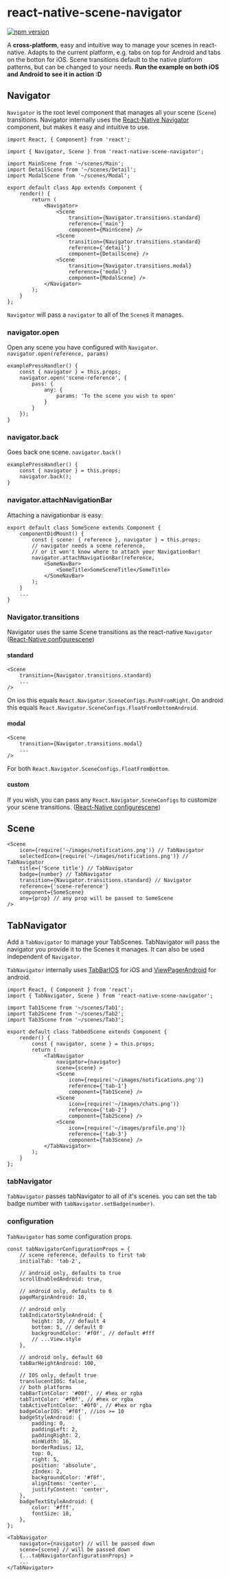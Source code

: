 # react-native-scene-navigator
[![npm version](https://badge.fury.io/js/react-native-scene-navigator.svg)](https://badge.fury.io/js/react-native-scene-navigator)

A **cross-platform**, easy and intuitive way to manage your scenes in react-native. Adapts to the current platform, e.g. tabs on top for Android and tabs on the botton for iOS. Scene transitions default to the native platform patterns, but can be changed to your needs.
**Run the example on both iOS and Android to see it in action :D**

## Navigator
`Navigator` is the root level component that manages all your scene (`Scene`) transitions. Navigator internally uses the [React-Native Navigator](https://facebook.github.io/react-native/docs/navigator.html#navigator) component, but makes it easy and intuitive to use.
```
import React, { Component} from 'react';

import { Navigator, Scene } from 'react-native-scene-navigator';

import MainScene from '~/scenes/Main';
import DetailScene from '~/scenes/Detail';
import ModalScene from '~/scenes/Modal';

export default class App extends Component {
    render() {
        return (
            <Navigator>
                <Scene
                    transition={Navigator.transitions.standard}
                    reference={'main'}
                    component={MainScene} />
                <Scene
                    transition={Navigator.transitions.standard}
                    reference={'detail'}
                    component={DetailScene} />
                <Scene
                    transition={Navigator.transitions.modal}
                    reference={'modal'}
                    component={ModalScene} />
            </Navigator>
        );
    }
};
```

`Navigator` will pass a `navigator` to all of the `Scene`s it manages.

### navigator.open
Open any scene you have configured with `Navigator`.
`navigator.open(reference, params)`
```
examplePressHandler() {
    const { navigator } = this.props;
    navigator.open('scene-reference', {
        pass: {
            any: {
                params: 'To the scene you wish to open'
            }
        }
    });
}
```

### navigator.back
Goes back one scene.
`navigator.back()`
```
examplePressHandler() {
    const { navigator } = this.props;
    navigator.back();
}
```

### navigator.attachNavigationBar
Attaching a navigationbar is easy:
```
export default class SomeScene extends Component {
    componentDidMount() {
        const { scene: { reference }, navigator } = this.props;
        // navigator needs a scene reference,
        // or it won't know where to attach your NavigationBar!
        navigator.attachNavigationBar(reference,
            <SomeNavBar>
                <SomeTitle>SomeSceneTitle</SomeTitle>
            </SomeNavBar>
        );
    }
    ...
}
```

### Navigator.transitions
Navigator uses the same Scene transitions as the react-native `Navigator`
([React-Native configurescene](https://facebook.github.io/react-native/docs/navigator.html#configurescene))

#### standard
```
<Scene
    transition={Navigator.transitions.standard}
    ...
/>
```
On ios this equals `React.Navigator.SceneConfigs.PushFromRight`.
On android this equals `React.Navigator.SceneConfigs.FloatFromBottomAndroid`.

#### modal
```
<Scene
    transition={Navigator.transitions.modal}
    ...
/>
```
For both `React.Navigator.SceneConfigs.FloatFromBottom`.

#### custom
If you wish, you can pass any `React.Navigator.SceneConfigs` to customize your scene transitions. ([React-Native configurescene](https://facebook.github.io/react-native/docs/navigator.html#configurescene))

## Scene
```
<Scene
    icon={require('~/images/notifications.png')} // TabNavigator
    selectedIcon={require('~/images/notifications.png')} // TabNavigator
    title={'Scene title'} // TabNavigator
    badge={number} // TabNavigator
    transition={Navigator.transitions.standard} // Navigator
    reference={'scene-reference'}
    component={SomeScene}
    any={prop} // any prop will be passed to SomeScene
/>
```

## TabNavigator
Add a `TabNavigator` to manage your TabScenes. TabNavigator will pass the navigator you provide it to the Scenes it manages. It can also be used independent of `Navigator`.

`TabNavigator` internally uses [TabBarIOS](https://facebook.github.io/react-native/docs/tabbarios.html) for iOS and [ViewPagerAndroid](https://facebook.github.io/react-native/docs/viewpagerandroid.html) for android.
```
import React, { Component } from 'react';
import { TabNavigator, Scene } from 'react-native-scene-navigator';

import Tab1Scene from '~/scenes/Tab1';
import Tab2Scene from '~/scenes/Tab2';
import Tab3Scene from '~/scenes/Tab3';

export default class TabbedScene extends Component {
    render() {
        const { navigator, scene } = this.props;
        return (
            <TabNavigator
                navigator={navigator}
                scene={scene} >
                <Scene
                    icon={require('~/images/notifications.png')}
                    reference={'tab-1'}
                    component={Tab1Scene} />
                <Scene
                    icon={require('~/images/chats.png')}
                    reference={'tab-2'}
                    component={Tab2Scene} />
                <Scene
                    icon={require('~/images/profile.png')}
                    reference={'tab-3'}
                    component={Tab3Scene} />
            </TabNavigator>
        );
    }
};
```

### tabNavigator
`TabNavigator` passes tabNavigator to all of it's scenes. you can set the tab badge number with `tabNavigator.setBadge(number)`.

### configuration
`TabNavigator` has some configuration props.
```
const tabNavigatorConfigurationProps = {
    // scene reference, defaults to first tab
    initialTab: 'tab-2',

    // android only, defaults to true
    scrollEnabledAndroid: true,

    // android only, defaults to 0
    pageMarginAndroid: 10,

    // android only
    tabIndicatorStyleAndroid: {
        height: 10, // default 4
        bottom: 5, // default 0
        backgroundColor: '#f0f', // default #fff
        // ...View.style
    },

    // android only, default 60
    tabBarHeightAndroid: 100,
    
    // IOS only, default true
    translucentIOS: false,
    // both platforms
    tabBarTintColor: '#00f', // #hex or rgba
    tabTintColor: '#f0f', // #hex or rgba
    tabActiveTintColor: '#0f0', // #hex or rgba
    badgeColorIOS: '#f0f', //ios >= 10
    badgeStyleAndroid: {
        padding: 0,
        paddingLeft: 2,
        paddingRight: 2,
        minWidth: 16,
        borderRadius: 12,
        top: 0,
        right: 5,
        position: 'absolute',
        zIndex: 2,
        backgroundColor: '#f0f',
        alignItems: 'center',
        justifyContent: 'center',
    },
    badgeTextStyleAndroid: {
        color: '#fff',
        fontSize: 10,
    },
};

<TabNavigator
    navigator={navigator} // will be passed down
    scene={scene} // will be passed down
    {...tabNavigatorConfigurationProps} >
    ...
</TabNavigator>
```


